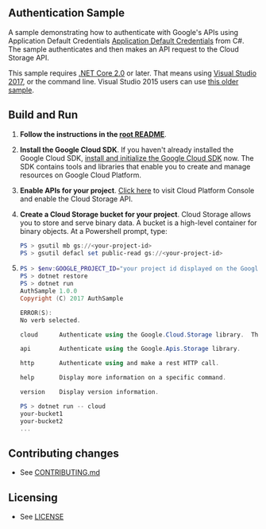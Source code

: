 ## Authentication Sample

A sample demonstrating how to authenticate with Google's APIs using Application Default Credentials
[Application Default Credentials](https://developers.google.com/identity/protocols/application-default-credentials)
from C#. The sample authenticates and then makes an API request to the Cloud Storage API.

This sample requires [.NET Core 2.0](
    https://www.microsoft.com/net/core) or later.  That means using
[Visual Studio 2017](
    https://www.visualstudio.com/), or the command line.  Visual Studio 2015 users
can use [this older sample](
    https://github.com/GoogleCloudPlatform/dotnet-docs-samples/tree/vs2015/auth).

## Build and Run

1.  **Follow the instructions in the [root README](../../README.md)**.

3.  **Install the Google Cloud SDK**.
    If you haven't already installed the Google Cloud SDK, [install and
    initialize the Google Cloud SDK](https://cloud.google.com/sdk/docs/) now.
    The SDK contains tools and libraries that enable you to create and manage
    resources on Google Cloud Platform.

4.  **Enable APIs for your project**.
    [Click here](https://console.cloud.google.com/flows/enableapi?apiid=storage_api&showconfirmation=true)
    to visit Cloud Platform Console and enable the Cloud Storage API.

5.  **Create a Cloud Storage bucket for your project**.
    Cloud Storage allows you to store and serve binary data.
    A bucket is a high-level container for binary objects.
    At a Powershell  prompt, type:

    ```ps1
    PS > gsutil mb gs://<your-project-id>
    PS > gsutil defacl set public-read gs://<your-project-id>
    ```

6.  ```ps1
    PS > $env:GOOGLE_PROJECT_ID="your project id displayed on the Google Developers Console."
    PS > dotnet restore
    PS > dotnet run
    AuthSample 1.0.0
    Copyright (C) 2017 AuthSample

    ERROR(S):
    No verb selected.

    cloud      Authenticate using the Google.Cloud.Storage library.  The preferred way of authenticating.

    api        Authenticate using the Google.Apis.Storage library.

    http       Authenticate using and make a rest HTTP call.

    help       Display more information on a specific command.

    version    Display version information.

    PS > dotnet run -- cloud
    your-bucket1
    your-bucket2
    ...
    ```

## Contributing changes

* See [CONTRIBUTING.md](../../CONTRIBUTING.md)

## Licensing

* See [LICENSE](../../LICENSE)
